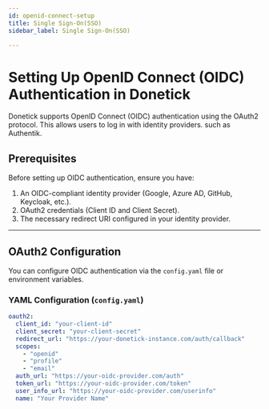 ```yaml
---
id: openid-connect-setup
title: Single Sign-On(SSO)
sidebar_label: Single Sign-On(SSO)

---
```


# Setting Up OpenID Connect (OIDC) Authentication in Donetick

Donetick supports OpenID Connect (OIDC) authentication using the OAuth2 protocol. This allows users to log in with identity providers. such as Authentik. 

## Prerequisites

Before setting up OIDC authentication, ensure you have:

1. An OIDC-compliant identity provider (Google, Azure AD, GitHub, Keycloak, etc.).
2. OAuth2 credentials (Client ID and Client Secret).
3. The necessary redirect URI configured in your identity provider.

---

## OAuth2 Configuration

You can configure OIDC authentication via the `config.yaml` file or environment variables.

### YAML Configuration (`config.yaml`)

```yaml
oauth2:
  client_id: "your-client-id"
  client_secret: "your-client-secret"
  redirect_url: "https://your-donetick-instance.com/auth/callback"
  scopes:
    - "openid"
    - "profile"
    - "email"
  auth_url: "https://your-oidc-provider.com/auth"
  token_url: "https://your-oidc-provider.com/token"
  user_info_url: "https://your-oidc-provider.com/userinfo"
  name: "Your Provider Name"
